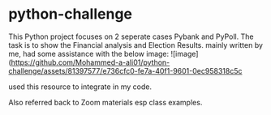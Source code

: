 # python-challenge

This Python project focuses on 2 seperate cases Pybank and PyPoll. The task is to show the Financial analysis and Election Results.
mainly written by me, had some assistance with the below image:
![image](https://github.com/Mohammed-a-ali01/python-challenge/assets/81397577/e736cfc0-fe7a-40f1-9601-0ec958318c5c

used this resource to integrate in my code. 

Also referred back to Zoom materials esp class examples. 



